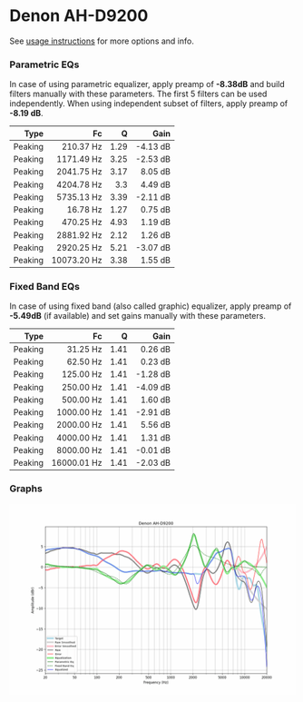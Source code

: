 # Denon AH-D9200
See [usage instructions](https://github.com/jaakkopasanen/AutoEq#usage) for more options and info.

### Parametric EQs
In case of using parametric equalizer, apply preamp of **-8.38dB** and build filters manually
with these parameters. The first 5 filters can be used independently.
When using independent subset of filters, apply preamp of **-8.19 dB**.

| Type    | Fc          |    Q | Gain     |
|--------:|------------:|-----:|---------:|
| Peaking | 210.37 Hz   | 1.29 | -4.13 dB |
| Peaking | 1171.49 Hz  | 3.25 | -2.53 dB |
| Peaking | 2041.75 Hz  | 3.17 | 8.05 dB  |
| Peaking | 4204.78 Hz  | 3.3  | 4.49 dB  |
| Peaking | 5735.13 Hz  | 3.39 | -2.11 dB |
| Peaking | 16.78 Hz    | 1.27 | 0.75 dB  |
| Peaking | 470.25 Hz   | 4.93 | 1.19 dB  |
| Peaking | 2881.92 Hz  | 2.12 | 1.26 dB  |
| Peaking | 2920.25 Hz  | 5.21 | -3.07 dB |
| Peaking | 10073.20 Hz | 3.38 | 1.55 dB  |

### Fixed Band EQs
In case of using fixed band (also called graphic) equalizer, apply preamp of **-5.49dB**
(if available) and set gains manually with these parameters.

| Type    | Fc          |    Q | Gain     |
|--------:|------------:|-----:|---------:|
| Peaking | 31.25 Hz    | 1.41 | 0.26 dB  |
| Peaking | 62.50 Hz    | 1.41 | 0.23 dB  |
| Peaking | 125.00 Hz   | 1.41 | -1.28 dB |
| Peaking | 250.00 Hz   | 1.41 | -4.09 dB |
| Peaking | 500.00 Hz   | 1.41 | 1.60 dB  |
| Peaking | 1000.00 Hz  | 1.41 | -2.91 dB |
| Peaking | 2000.00 Hz  | 1.41 | 5.56 dB  |
| Peaking | 4000.00 Hz  | 1.41 | 1.31 dB  |
| Peaking | 8000.00 Hz  | 1.41 | -0.01 dB |
| Peaking | 16000.01 Hz | 1.41 | -2.03 dB |

### Graphs
![](./Denon%20AH-D9200.png)